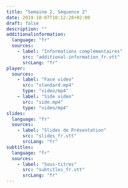 ```yaml
---
title: "Semaine 2, Séquence 2"
date: 2019-10-07T10:12:28+02:00
draft: false
description: ""
additionalinformation:
  language: "fr"
  sources:
    - label: "Informations complémentaires"
      src: "additional-information_fr.vtt"
      srcLang: "fr"
player:
  sources:
    - label: "Face video"
      src: "standard.mp4"
      type: "video/mp4"
    - label: "Side video"
      src: "side.mp4"
      type: "video/mp4"
slides:
  language: "fr"
  sources:
    - label: "Slides de Présentation"
      src: "slides_fr.vtt"
      srcLang: "fr"
subtitles:
  language: "fr"
  sources:
    - label: "Sous-titres"
      src: "subtitles_fr.vtt"
      srcLang: "fr"
---
```

